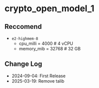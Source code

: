 # crypto_open_model_1

## Reccomend

- `e2-highmem-8`
  - cpu_milli = 4000 # 4 vCPU
  - memory_mib = 32768 # 32 GB

## Change Log

- 2024-09-04: First Release
- 2025-03-19: Remove talib
